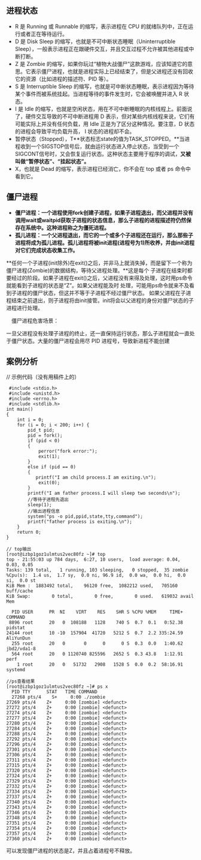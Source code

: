 ## 进程状态

+ R 是 Running 或 Runnable 的缩写，表示进程在 CPU 的就绪队列中，正在运行或者正在等待运行。
+ D 是 Disk Sleep 的缩写，也就是不可中断状态睡眠（Uninterruptible Sleep），一般表示进程正在跟硬件交互，并且交互过程不允许被其他进程或中断打断。
+ Z 是 Zombie 的缩写，如果你玩过“植物大战僵尸”这款游戏，应该知道它的意思。它表示僵尸进程，也就是进程实际上已经结束了，但是父进程还没有回收它的资源（比如进程的描述符、PID 等）。
+ S 是 Interruptible Sleep 的缩写，也就是可中断状态睡眠，表示进程因为等待某个事件而被系统挂起。当进程等待的事件发生时，它会被唤醒并进入 R 状态。
+ I 是 Idle 的缩写，也就是空闲状态，用在不可中断睡眠的内核线程上。前面说了，硬件交互导致的不可中断进程用 D 表示，但对某些内核线程来说，它们有可能实际上并没有任何负载，用 Idle 正是为了区分这种情况。要注意，D 状态的进程会导致平均负载升高， I 状态的进程却不会。
+ 暂停状态（Stopped），T**状态标志state的值为TASK_STOPPED。**当进程收到一个SIGSTOP信号后，就由运行状态进入停止状态，当受到一个SIGCONT信号时，又会恢复运行状态。这种状态主要用于程序的调试，**又被叫做“暂停状态”、“挂起状态”。**
+  X，也就是 Dead 的缩写，表示进程已经消亡，你不会在 top 或者 ps 命令中看到它。

## 僵尸进程

+ **僵尸进程：一个进程使用fork创建子进程，如果子进程退出，而父进程并没有调用wait或waitpid获取子进程的状态信息，那么子进程的进程描述符仍然保存在系统中。这种进程称之为僵死进程。**
+ **孤儿进程：一个父进程退出，而它的一个或多个子进程还在运行，那么那些子进程将成为孤儿进程。孤儿进程将被init进程(进程号为1)所收养，并由init进程对它们完成状态收集工作。**

**任何一个子进程(init除外)在exit()之后，并非马上就消失掉，而是留下一个称为僵尸进程(Zombie)的数据结构，等待父进程处理。**这是每个 子进程在结束时都要经过的阶段。如果子进程在exit()之后，父进程没有来得及处理，这时用ps命令就能看到子进程的状态是“Z”。如果父进程能及时 处理，可能用ps命令就来不及看到子进程的僵尸状态，但这并不等于子进程不经过僵尸状态。  如果父进程在子进程结束之前退出，则子进程将由init接管。init将会以父进程的身份对僵尸状态的子进程进行处理。

　僵尸进程危害场景：

一旦父进程没有处理子进程的终止，还一直保持运行状态，那么子进程就会一直处于僵尸状态。大量的僵尸进程会用尽 PID 进程号，导致新进程不能创建

## 案例分析

// 示例代码（没有用稿件上的）

```
 #include <stdio.h>                                                               
 #include <unistd.h>                                                               
 #include <errno.h>                                                               
 #include <stdlib.h>                                                                                                                                             
int main()                                                                         
{                                                                                 
    int i = 0;                                                                     
    for (i = 0; i < 200; i++) {                                                   
        pid_t pid;                                                                 
        pid = fork();                                                             
        if (pid < 0)                                                               
        {                                                                         
            perror("fork error:");                                                 
            exit(1);                                                               
        }                                                                         
        else if (pid == 0)                                                         
        {                                                                         
           printf("I am child process.I am exiting.\n");                           
            exit(0);                                                               
        }                                                                          
        printf("I am father process.I will sleep two seconds\n");                 
        //等待子进程先退出                                                          
        sleep(1);                                                                 
        //输出进程信息                                                              
        system("ps -o pid,ppid,state,tty,command");                                                                                             
        printf("father process is exiting.\n");                                  
    }                                                                             
    return 0;                                                                     
}   
```

```
// top输出
[root@izbp1goz1ulmtus2vec80fz ~]# top
top - 21:55:03 up 784 days,  6:27, 10 users,  load average: 0.04, 0.03, 0.05
Tasks: 139 total,   1 running, 103 sleeping,   0 stopped,  35 zombie
%Cpu(s):  1.4 us,  1.7 sy,  0.0 ni, 96.9 id,  0.0 wa,  0.0 hi,  0.0 si,  0.0 st
KiB Mem :  1883492 total,    96120 free,  1082212 used,   705160 buff/cache
KiB Swap:        0 total,        0 free,        0 used.   619032 avail Mem 

  PID USER      PR  NI    VIRT    RES    SHR S %CPU %MEM     TIME+ COMMAND                                                                                              
 8896 root      20   0  108188   1128    740 S  0.7  0.1   0:52.38 pidstat                                                                                              
24144 root      10 -10  157904  41720   5212 S  0.7  2.2 335:24.59 AliYunDun                                                                                            
  255 root      20   0       0      0      0 S  0.3  0.0   1:40.62 jbd2/vda1-8                                                                                          
  564 root      20   0 1120740 825596   2652 S  0.3 43.8   1:12.91 perf                                                                                                 
    1 root      20   0   51732   2908   1528 S  0.0  0.2  58:16.91 systemd  
```

```
//ps查看结果
[root@izbp1goz1ulmtus2vec80fz ~]# ps x
  PID TTY      STAT   TIME COMMAND
  27268 pts/4    S+     0:00 ./zombie
27269 pts/4    Z+     0:00 [zombie] <defunct>
27272 pts/4    Z+     0:00 [zombie] <defunct>
27274 pts/4    Z+     0:00 [zombie] <defunct>
27277 pts/4    Z+     0:00 [zombie] <defunct>
27280 pts/4    Z+     0:00 [zombie] <defunct>
27284 pts/4    Z+     0:00 [zombie] <defunct>
27288 pts/4    Z+     0:00 [zombie] <defunct>
27292 pts/4    Z+     0:00 [zombie] <defunct>
27296 pts/4    Z+     0:00 [zombie] <defunct>
27301 pts/4    Z+     0:00 [zombie] <defunct>
27306 pts/4    Z+     0:00 [zombie] <defunct>
27311 pts/4    Z+     0:00 [zombie] <defunct>
27315 pts/4    Z+     0:00 [zombie] <defunct>
27320 pts/4    Z+     0:00 [zombie] <defunct>
27324 pts/4    Z+     0:00 [zombie] <defunct>
27329 pts/4    Z+     0:00 [zombie] <defunct>
27332 pts/4    Z+     0:00 [zombie] <defunct>
27334 pts/4    Z+     0:00 [zombie] <defunct>
27337 pts/4    Z+     0:00 [zombie] <defunct>
27340 pts/4    Z+     0:00 [zombie] <defunct>
27343 pts/4    Z+     0:00 [zombie] <defunct>
27346 pts/4    Z+     0:00 [zombie] <defunct>
27348 pts/4    Z+     0:00 [zombie] <defunct>
27351 pts/4    Z+     0:00 [zombie] <defunct>
27354 pts/4    Z+     0:00 [zombie] <defunct>
27357 pts/4    Z+     0:00 [zombie] <defunct>
27360 pts/4    Z+     0:00 [zombie] <defunct>
```

可以发现僵尸进程的状态是Z，并且占着进程号不释放。